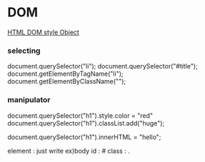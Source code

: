 # DOM

[HTML DOM style Object](https://www.w3schools.com/jsref/dom_obj_style.asp)

### selecting
document.querySelector("li");
document.querySelector("#title");
document.getElementByTagName("li");
document.getElementByClassName("");


### manipulator
document.querySelector("h1").style.color = "red"
document.querySelector("h1").classList.add("huge");

document.querySelector("h1").innerHTML = "hello";


element : just write ex)body
id : #
class : .